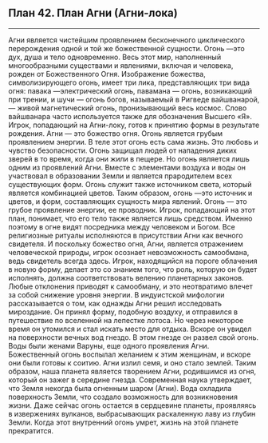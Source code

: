 ## План 42. План Агни (Агни-лока) 


---
Агни является чистейшим проявлением бесконечного циклического перерождения одной и той же божественной сущности. Огонь —это дух, душа и тело одновременно. Весь этот мир, наполненный многообразными существами и явлениями, включая и человека, рожден от Божественного Огня. Изображение божества, символизирующего огонь, имеет три лика, представляющих три вида огня: павака —электрический огонь, павамана — огонь, возникающий при трении, и шучи — огонь богов, называемый в Ригведе вайшванарой, — живой магнетический огонь, пронизывающий весь космос. Слово вайшванара часто используется также для обозначения Высшего «Я». Игрок, попадающий на Агни-локу, готов к принятию формы в результате рождения. Агни — это божество огня. Огонь является грубым проявлением энергии. В теле этот огонь есть сама жизнь. Это любовь и чувство безопасности. Огонь защищал людей от нападения диких зверей в то время, когда они жили в пещере. Но огонь является лишь одним из проявлений Агни. Вместе с элементами воздуха и воды он участвовал в образовании Земли и является прародителем всех существующих форм. Огонь служит также источником света, который является комбинацией цветов. Таким образом, огонь —это источник и цветов, и форм, составляющих сущность мира явлений. Огонь — это грубое проявление энергии, ее проводник. Игрок, попадающий на этот план, понимает, что его тело также является лишь средством. Именно поэтому в огне видят посредника между человеком и Богом. Все религиозные ритуалы исполняются в присутствии Агни как вечного свидетеля. И поскольку божество огня, Агни, является отражением человеческой природы, игрок осознает невозможность самообмана, ведь свидетель всегда здесь. Игрок, находящийся на пороге облачения в новую форму, делает это со знанием того, что роль, которую он будет исполнять, должна соответствовать велению планетарных законов. Любые отклонения приводят к самообману, и это неотвратимо влечет за собой снижение уровня энергии. В индуистской мифологии рассказывается о том, как однажды Агни решил исследовать мироздание. Он принял форму, подобную воздуху, и отправился в путешествие по вселенной на лепестке лотоса. Но через некоторое время он утомился и стал искать место для отдыха. Вскоре он увидел на поверхности вечных вод гнездо. В этом гнезде он развел свой огонь. Воды были женами Варуны, еще одного проявления Агни. Божественный огонь воспылал желанием к этим женщинам, и вскоре они были готовы к соитию. Агни излил семя, и оно стало землей. Таким образом, наша планета является творением Агни, родившимся из огня, который он зажег в середине гнезда. Современная наука утверждает, что Земля некогда была огненным шаром (Агни). Вода охладила поверхность Земли, что создало возможность для возникновения жизни. Даже сейчас огонь остается в сердцевине планеты, проявляясь в извержениях вулканов, выбрасывающих раскаленную лаву из глубин Земли. Когда этот внутренний огонь умрет, жизнь на этой планете прекратится.
